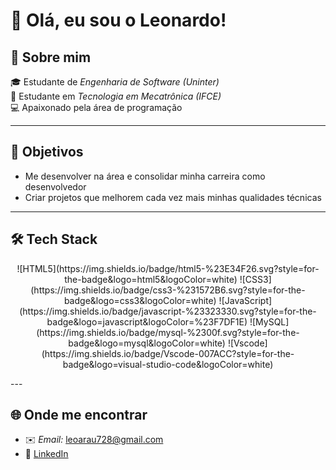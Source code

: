 # 👋 Olá, eu sou o Leonardo!

## 📌 Sobre mim
🎓 Estudante de *Engenharia de Software (Uninter)*  
🔧 Estudante em *Tecnologia em Mecatrônica (IFCE)*  
💻 Apaixonado pela área de programação  

---

## 🎯 Objetivos
- Me desenvolver na área e consolidar minha carreira como desenvolvedor  
- Criar projetos que melhorem cada vez mais minhas qualidades técnicas  

---

## 🛠 Tech Stack
<p align="center">
  ![HTML5](https://img.shields.io/badge/html5-%23E34F26.svg?style=for-the-badge&logo=html5&logoColor=white)
  ![CSS3](https://img.shields.io/badge/css3-%231572B6.svg?style=for-the-badge&logo=css3&logoColor=white)
  ![JavaScript](https://img.shields.io/badge/javascript-%23323330.svg?style=for-the-badge&logo=javascript&logoColor=%23F7DF1E)
  ![MySQL](https://img.shields.io/badge/mysql-%2300f.svg?style=for-the-badge&logo=mysql&logoColor=white)
  ![Vscode](https://img.shields.io/badge/Vscode-007ACC?style=for-the-badge&logo=visual-studio-code&logoColor=white)
</p>
---

## 🌐 Onde me encontrar
- ✉️ *Email:* leoarau728@gmail.com  
- 💼 [LinkedIn](https://www.linkedin.com/in/leonardo-araujo-de-lima-948aab226/)
